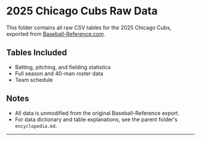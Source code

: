 # 2025 Chicago Cubs Raw Data

This folder contains all raw CSV tables for the 2025 Chicago Cubs, exported from [Baseball-Reference.com](https://www.baseball-reference.com/).

## Tables Included

- Batting, pitching, and fielding statistics
- Full season and 40-man roster data
- Team schedule

## Notes

- All data is unmodified from the original Baseball-Reference export.
- For data dictionary and table explanations, see the parent folder's `encyclopedia.md`.

---